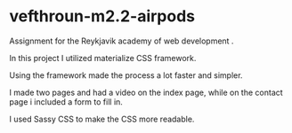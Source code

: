 # vefthroun-m2.2-airpods
Assignment for the Reykjavik academy of web development .

In this project I utilized materialize CSS framework.

Using the framework made the process a lot faster and simpler.

I made two pages and had a video on the index page, while on the contact page i included a form to fill in.

I used Sassy CSS to make the CSS more readable.
